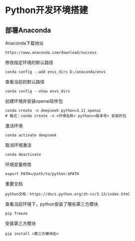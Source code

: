 # Python开发环境搭建

## 部署Anaconda
Anaconda下载地址
```shell
https://www.anaconda.com/download/success
```

修改指定环境的默认路径
```shell
conda config --add envs_dirs D:/anaconda/envs
```

查看当前的默认路径
```shell
conda config --show envs_dirs
```

创建环境并安装openai软件包
```shell
conda create -n deepseek python=3.11 openai
# 格式：conda create -n <环境名称> python=<版本号> 安装的包
```

激活环境
```shell
conda activate deepseek
```

取消环境激活
```shell
conda deactivate
```

环境变量修改
```shell
export PATH=/path/to/python:$PATH
```

重要文档
```shell
python文档：https://docs.python.org/zh-cn/3.13/index.html
```

查看当前环境下，python安装了哪些第三方模块
```shell
pip freeze
```

安装第三方模块
```shell
pip install <第三方模块名>
```